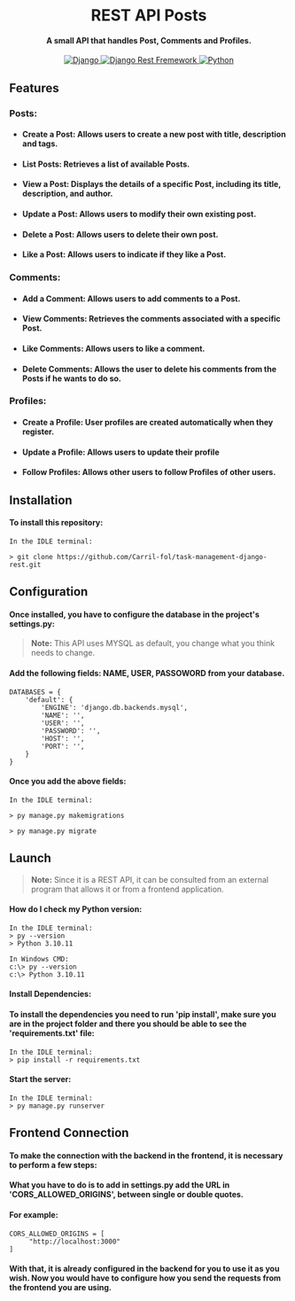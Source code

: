 <h1 align="center">REST API Posts</h1>

<h4 align="center">A small API that handles Post, Comments and Profiles.</h4>

<p align="center">
  <a href="https://badge.fury.io/js/electron-markdownify">
    <img src="https://img.shields.io/badge/Django-green?style=flat-square&logo=django&logoColor=white&labelColor=%2342b883&color=%2342b883"
            alt="Django">
  </a>
  <a href="https://gitter.im/amitmerchant1990/electron-markdownify">
          <img src="https://img.shields.io/badge/Django_Rest_Framework-red?style=flat-square&logo=django&logoColor=white&labelColor=%23f95959&color=%23f95959"
                  alt="Django Rest Fremework">
  </a>
  <a href="https://saythanks.io/to/bullredeyes@gmail.com">
      <img src="https://img.shields.io/badge/Python-yellow?style=flat-square&logo=python&logoColor=white&labelColor=%235585b5&color=%23fcff82"
              alt="Python">
  </a>
</p>

## Features

### Posts:

* #### Create a Post: Allows users to create a new post with title, description and tags.
* #### List Posts: Retrieves a list of available Posts.
* #### View a Post: Displays the details of a specific Post, including its title, description, and author.
* #### Update a Post: Allows users to modify their own existing post.
* #### Delete a Post: Allows users to delete their own post.
* #### Like a Post: Allows users to indicate if they like a Post.

### Comments:

* #### Add a Comment: Allows users to add comments to a Post.
* #### View Comments: Retrieves the comments associated with a specific Post.
* #### Like Comments: Allows users to like a comment.
* #### Delete Comments: Allows the user to delete his comments from the Posts if he wants to do so.

### Profiles:
        
* #### Create a Profile: User profiles are created automatically when they register.
* #### Update a Profile: Allows users to update their profile
* #### Follow Profiles: Allows other users to follow Profiles of other users.

## Installation

#### To install this repository:

```
In the IDLE terminal:

> git clone https://github.com/Carril-fol/task-management-django-rest.git
```

## Configuration

#### Once installed, you have to configure the database in the project's settings.py:

>**Note:**
> This API uses MYSQL as default, you change what you think needs to change.

#### Add the following fields: NAME, USER, PASSOWORD from your database.

```
DATABASES = {
    'default': {
        'ENGINE': 'django.db.backends.mysql',
        'NAME': '',
        'USER': '',
        'PASSWORD': '',
        'HOST': '', 
        'PORT': '',
    }
}
```

#### Once you add the above fields:

````
In the IDLE terminal:

> py manage.py makemigrations

> py manage.py migrate
````````

## Launch

> **Note:**
> Since it is a REST API, it can be consulted from an external program that allows it or from a frontend application.

#### How do I check my Python version:

````
In the IDLE terminal:
> py --version
> Python 3.10.11

In Windows CMD:
c:\> py --version
c:\> Python 3.10.11
``````

#### Install Dependencies:

#### To install the dependencies you need to run 'pip install', make sure you are in the project folder and there you should be able to see the 'requirements.txt' file:

```
In the IDLE terminal:
> pip install -r requirements.txt
```

#### Start the server:

```
In the IDLE terminal:
> py manage.py runserver
````

## Frontend Connection 

#### To make the connection with the backend in the frontend, it is necessary to perform a few steps:

#### What you have to do is to add in settings.py add the URL in 'CORS_ALLOWED_ORIGINS', between single or double quotes.

#### For example:

````
CORS_ALLOWED_ORIGINS = [
     "http://localhost:3000"
]
````
#### With that, it is already configured in the backend for you to use it as you wish. Now you would have to configure how you send the requests from the frontend you are using.